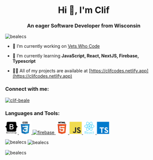 <h1 align="center">Hi 👋, I'm Clif</h1>
<h3 align="center">An eager Software Developer from Wisconsin</h3>

<p align="left"> <img src="https://komarev.com/ghpvc/?username=bealecs&label=Profile%20views&color=0e75b6&style=flat" alt="bealecs" /> </p>

- 🔭 I’m currently working on [Vets Who Code](https://github.com/Vets-Who-Code/js-web-path-bealecs)

- 🌱 I’m currently learning **JavaScript, React, NextJS, Firebase, Typescript**

- 👨‍💻 All of my projects are available at [https://clifcodes.netlify.app](https://clifcodes.netlify.app)


<h3 align="left">Connect with me:</h3>
<p align="left">
<a href="https://linkedin.com/in/clif-beale" target="blank"><img align="center" src="https://raw.githubusercontent.com/rahuldkjain/github-profile-readme-generator/master/src/images/icons/Social/linked-in-alt.svg" alt="clif-beale" height="30" width="40" /></a>
</p>

<h3 align="left">Languages and Tools:</h3>
<p align="left"> <a href="https://getbootstrap.com" target="_blank" rel="noreferrer"> <img src="https://raw.githubusercontent.com/devicons/devicon/master/icons/bootstrap/bootstrap-plain-wordmark.svg" alt="bootstrap" width="40" height="40"/> </a> <a href="https://www.w3schools.com/css/" target="_blank" rel="noreferrer"> <img src="https://raw.githubusercontent.com/devicons/devicon/master/icons/css3/css3-original-wordmark.svg" alt="css3" width="40" height="40"/> </a> <a href="https://firebase.google.com/" target="_blank" rel="noreferrer"> <img src="https://www.vectorlogo.zone/logos/firebase/firebase-icon.svg" alt="firebase" width="40" height="40"/> </a> <a href="https://www.w3.org/html/" target="_blank" rel="noreferrer"> <img src="https://raw.githubusercontent.com/devicons/devicon/master/icons/html5/html5-original-wordmark.svg" alt="html5" width="40" height="40"/> </a> <a href="https://developer.mozilla.org/en-US/docs/Web/JavaScript" target="_blank" rel="noreferrer"> <img src="https://raw.githubusercontent.com/devicons/devicon/master/icons/javascript/javascript-original.svg" alt="javascript" width="40" height="40"/> </a> <a href="https://reactjs.org/" target="_blank" rel="noreferrer"> <img src="https://raw.githubusercontent.com/devicons/devicon/master/icons/react/react-original-wordmark.svg" alt="react" width="40" height="40"/> </a> <a href="https://www.typescriptlang.org/" target="_blank" rel="noreferrer"> <img src="https://raw.githubusercontent.com/devicons/devicon/master/icons/typescript/typescript-original.svg" alt="typescript" width="40" height="40"/> </a>  </p>

<p><img align="left" src="https://github-readme-stats.vercel.app/api/top-langs?username=bealecs&show_icons=true&locale=en&layout=compact" alt="bealecs" /></p>

<p>&nbsp;<img align="center" src="https://github-readme-stats.vercel.app/api?username=bealecs&show_icons=true&locale=en" alt="bealecs" /></p>

<p><img align="center" src="https://github-readme-streak-stats.herokuapp.com/?user=bealecs&" alt="bealecs" /></p>
